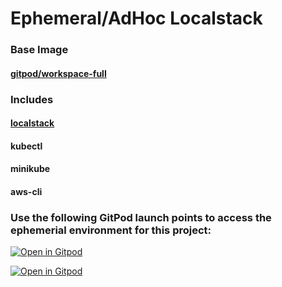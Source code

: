 # Ephemeral/AdHoc Localstack
### Base Image
#### [gitpod/workspace-full](https://hub.docker.com/r/gitpod/workspace-full/)
### Includes
#### [localstack](https://github.com/localstack/localstack)
#### kubectl
#### minikube
#### aws-cli

### Use the following GitPod launch points to access the ephemerial environment for this project:

[![Open in Gitpod](https://img.shields.io/badge/Gitpod-ready--to--code-blue?logo=gitpod)](https://gitpod.io/#https://github.com/bfs-io/gitpod-localstack-kubectl-minikube)

[![Open in Gitpod](https://img.shields.io/badge/Gitpod-manually--build--workspace--image-orange?logo=gitpod)](https://gitpod.io/#imagebuild/https://github.com/bfs-io/gitpod-localstack-kubectl-minikube)
